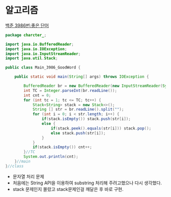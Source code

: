 # 알고리즘
[백준 3986번:좋은 단어](https://www.acmicpc.net/problem/3986)
```java
package charcter_;

import java.io.BufferedReader;
import java.io.IOException;
import java.io.InputStreamReader;
import java.util.Stack;

public class Main_3986_GoodWord {

	public static void main(String[] args) throws IOException {

		BufferedReader br = new BufferedReader(new InputStreamReader(System.in));
		int TC = Integer.parseInt(br.readLine());
		int cnt = 0;
		for (int tc = 1; tc <= TC; tc++) {
			Stack<String> stack = new Stack<>();
			String [] str = br.readLine().split("");
			for (int i = 0; i < str.length; i++) {
				if(stack.isEmpty()) stack.push(str[i]);
				else {
					if(stack.peek().equals(str[i])) stack.pop();
					else stack.push(str[i]);
				}
			}
			if(stack.isEmpty()) cnt++;
		}//TC
		System.out.println(cnt);
	}//main
}//class

```
- 문자열 처리 문제
- 처음에는 String API을 이용하여 substring 처리해 주려고했으나 다시 생각했다.
- stack 문제인지 몰랐고 stack문제인걸 깨달은 후 바로 구현.
